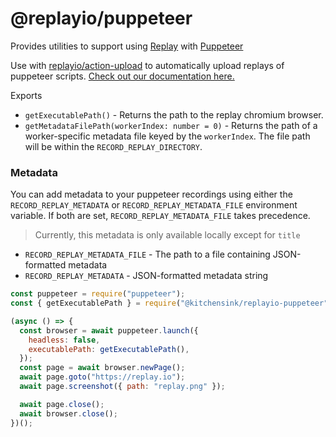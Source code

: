 # @replayio/puppeteer

Provides utilities to support using [Replay](https://replay.io) with [Puppeteer](https://pptr.dev)

Use with [replayio/action-upload](https://github.com/Replayio/action-upload) to automatically upload replays of puppeteer scripts. [Check out our documentation here.](https://docs.replay.io/docs/recording-puppeteer-5525cfad405e41a18b940af3d09d68be#5525cfad405e41a18b940af3d09d68be)

Exports

- `getExecutablePath()` - Returns the path to the replay chromium browser.
- `getMetadataFilePath(workerIndex: number = 0)` - Returns the path of a worker-specific metadata file keyed by the `workerIndex`. The file path will be within the `RECORD_REPLAY_DIRECTORY`.

### Metadata

You can add metadata to your puppeteer recordings using either the `RECORD_REPLAY_METADATA` or `RECORD_REPLAY_METADATA_FILE` environment variable. If both are set, `RECORD_REPLAY_METADATA_FILE` takes precedence.

> Currently, this metadata is only available locally except for `title`

- `RECORD_REPLAY_METADATA_FILE` - The path to a file containing JSON-formatted metadata
- `RECORD_REPLAY_METADATA` - JSON-formatted metadata string

```js
const puppeteer = require("puppeteer");
const { getExecutablePath } = require("@kitchensink/replayio-puppeteer");

(async () => {
  const browser = await puppeteer.launch({
    headless: false,
    executablePath: getExecutablePath(),
  });
  const page = await browser.newPage();
  await page.goto("https://replay.io");
  await page.screenshot({ path: "replay.png" });

  await page.close();
  await browser.close();
})();
```
